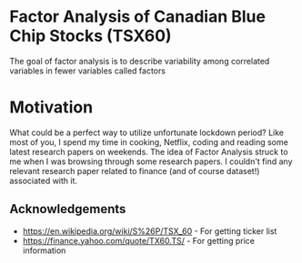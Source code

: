 
# Factor Analysis of Canadian Blue Chip Stocks (TSX60)

The goal of factor analysis is to describe variability among correlated variables in fewer variables called factors

# Motivation

What could be a perfect way to utilize unfortunate lockdown period? Like most of you, I spend my time in cooking, Netflix, coding and reading some latest research papers on weekends. The idea of Factor Analysis struck to me when I was browsing through some research papers. I couldn't find any relevant research paper related to finance (and of course dataset!) associated with it.


## Acknowledgements

 - https://en.wikipedia.org/wiki/S%26P/TSX_60 - For getting ticker list
 - https://finance.yahoo.com/quote/TX60.TS/ - For getting price information

  